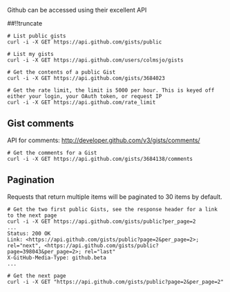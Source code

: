 Github can be accessed using their excellent API

[meta:author]: <> (Jonas Colmsjo)
[meta:title]: <> (Github API)
[meta:date]: <> (2012-09-09)
[meta:nested:key]: <> (Metadata value)

##!!truncate


```
# List public gists
curl -i -X GET https://api.github.com/gists/public

# List my gists
curl -i -X GET https://api.github.com/users/colmsjo/gists

# Get the contents of a public Gist
curl -i -X GET https://api.github.com/gists/3684023

# Get the rate limit, the limit is 5000 per hour. This is keyed off either your login, your OAuth token, or request IP
curl -i -X GET https://api.github.com/rate_limit

```

## Gist comments

API for comments: http://developer.github.com/v3/gists/comments/

```
# Get the comments for a Gist
curl -i -X GET https://api.github.com/gists/3684138/comments
```

## Pagination

Requests that return multiple items will be paginated to 30 items by default.


```
# Get the two first public Gists, see the response header for a link to the next page
curl -i -X GET https://api.github.com/gists/public?per_page=2
...
Status: 200 OK
Link: <https://api.github.com/gists/public?page=2&per_page=2>; rel="next", <https://api.github.com/gists/public?page=398043&per_page=2>; rel="last"
X-GitHub-Media-Type: github.beta
...
```

```
# Get the next page
curl -i -X GET "https://api.github.com/gists/public?page=2&per_page=2"
```

